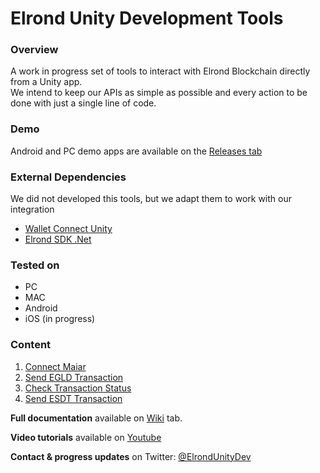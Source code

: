 # Elrond Unity Development Tools

### Overview
A work in progress set of tools to interact with Elrond Blockchain directly from a Unity app.  
We intend to keep our APIs as simple as possible and every action to be done with just a single line of code. 

### Demo
Android and PC demo apps are available on the [Releases tab](https://github.com/chainofindustry/ElrondUnityDevelopmentTools/releases/)

### External Dependencies
We did not developed this tools, but we adapt them to work with our integration
* [Wallet Connect Unity](https://github.com/WalletConnect/WalletConnectUnity)
* [Elrond SDK .Net](https://github.com/yann4460/elrond-sdk.dotnet)

### Tested on
* PC
* MAC
* Android
* iOS (in progress)

### Content
1. [Connect Maiar](https://github.com/chainofindustry/ElrondUnityDevelopmentTools/wiki/Connect-Maiar)
2. [Send EGLD Transaction](https://github.com/chainofindustry/ElrondUnityDevelopmentTools/wiki/Send-EGLD-Transaction)
3. [Check Transaction Status](https://github.com/chainofindustry/ElrondUnityDevelopmentTools/wiki/Check-Transaction-Status)
4. [Send ESDT Transaction](https://github.com/chainofindustry/ElrondUnityDevelopmentTools/wiki/Send-ESDT-Transaction)

**Full documentation** available on [Wiki](https://github.com/chainofindustry/ElrondUnityDevelopmentTools/wiki) tab.  

**Video tutorials** available on [Youtube](https://www.youtube.com/channel/UCmvJB1_IobMjYKCNBtuZBog)

**Contact & progress updates** on Twitter: [@ElrondUnityDev](https://twitter.com/ElrondUnityDev)
